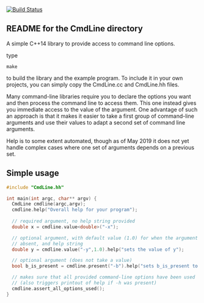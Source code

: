 [![Build Status](https://img.shields.io/github/actions/workflow/status/gavinsalam/CmdLine/CI.yml?label=build&logo=github&style=flat-square)](https://github.com/gavinsalam/CmdLine/actions/workflows/CI.yml)

README for the CmdLine directory
--------------------------------

A simple C++14 library to provide access to command line options.

type 

    make 

to build the library and the example program. To include it in your
own projects, you can simply copy the CmdLine.cc and CmdLine.hh
files. 

Many command-line libraries require you to declare the options you
want and then process the command line to access them. This one
instead gives you immediate access to the value of the argument.  One
advantage of such an approach is that it makes it easier to take a
first group of command-line arguments and use their values to adapt a
second set of command line arguments.

Help is to some extent automated, though as of May 2019 it does not
yet handle complex cases where one set of arguments depends on a
previous set. 

## Simple usage

```c++
#include "CmdLine.hh"

int main(int argc, char** argv) {
  CmdLine cmdline(argc,argv);
  cmdline.help("Overall help for your program");
  
  // required argument, no help string provided
  double x = cmdline.value<double>("-x");

  // optional argument, with default value (1.0) for when the argument is
  // absent, and help string
  double y = cmdline.value("-y",1.0).help("sets the value of y");

  // optional argument (does not take a value)
  bool b_is_present = cmdline.present("-b").help("sets b_is_present to true");

  // makes sure that all provided command-line options have been used
  // (also triggers printout of help if -h was present)
  cmdline.assert_all_options_used();
}
```


